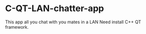 # C-QT-LAN-chatter-app
This app all you chat with you mates in a LAN
Need install C++ QT framework.

